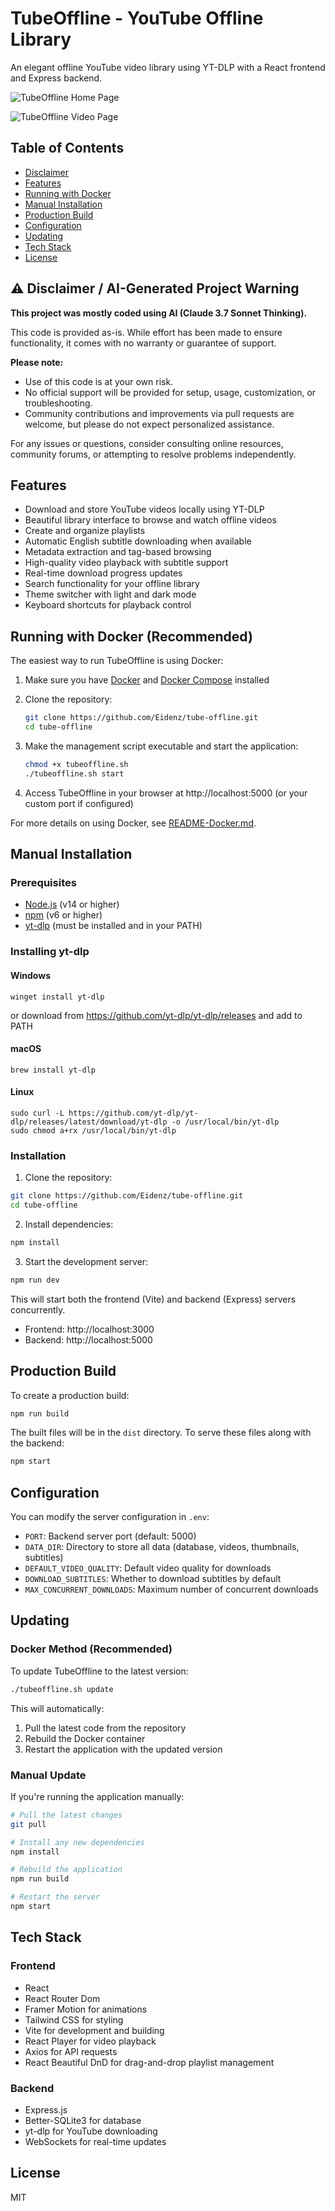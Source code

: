 # TubeOffline - YouTube Offline Library

An elegant offline YouTube video library using YT-DLP with a React frontend and Express backend.

![TubeOffline Home Page](screenshot.png)

![TubeOffline Video Page](screenshot2.png)

## Table of Contents
- [Disclaimer](#-disclaimer--ai-generated-project-warning)
- [Features](#features)
- [Running with Docker](#running-with-docker-recommended)
- [Manual Installation](#manual-installation)
- [Production Build](#production-build)
- [Configuration](#configuration)
- [Updating](#updating)
- [Tech Stack](#tech-stack)
- [License](#license)

## ⚠️ Disclaimer / AI-Generated Project Warning

**This project was mostly coded using AI (Claude 3.7 Sonnet Thinking).**

This code is provided as-is. While effort has been made to ensure functionality, it comes with no warranty or guarantee of support.

**Please note:**

- Use of this code is at your own risk.
- No official support will be provided for setup, usage, customization, or troubleshooting.
- Community contributions and improvements via pull requests are welcome, but please do not expect personalized assistance.

For any issues or questions, consider consulting online resources, community forums, or attempting to resolve problems independently.

## Features

- Download and store YouTube videos locally using YT-DLP
- Beautiful library interface to browse and watch offline videos
- Create and organize playlists
- Automatic English subtitle downloading when available
- Metadata extraction and tag-based browsing
- High-quality video playback with subtitle support
- Real-time download progress updates
- Search functionality for your offline library
- Theme switcher with light and dark mode
- Keyboard shortcuts for playback control

## Running with Docker (Recommended)

The easiest way to run TubeOffline is using Docker:

1. Make sure you have [Docker](https://docs.docker.com/get-docker/) and [Docker Compose](https://docs.docker.com/compose/install/) installed

2. Clone the repository:
   ```bash
   git clone https://github.com/Eidenz/tube-offline.git
   cd tube-offline
   ```

3. Make the management script executable and start the application:
   ```bash
   chmod +x tubeoffline.sh
   ./tubeoffline.sh start
   ```

4. Access TubeOffline in your browser at http://localhost:5000 (or your custom port if configured)

For more details on using Docker, see [README-Docker.md](README-Docker.md).

## Manual Installation

### Prerequisites

- [Node.js](https://nodejs.org/) (v14 or higher)
- [npm](https://www.npmjs.com/) (v6 or higher)
- [yt-dlp](https://github.com/yt-dlp/yt-dlp) (must be installed and in your PATH)

### Installing yt-dlp

#### Windows
```
winget install yt-dlp
```
or download from https://github.com/yt-dlp/yt-dlp/releases and add to PATH

#### macOS
```
brew install yt-dlp
```

#### Linux
```
sudo curl -L https://github.com/yt-dlp/yt-dlp/releases/latest/download/yt-dlp -o /usr/local/bin/yt-dlp
sudo chmod a+rx /usr/local/bin/yt-dlp
```

### Installation

1. Clone the repository:
```bash
git clone https://github.com/Eidenz/tube-offline.git
cd tube-offline
```

2. Install dependencies:
```bash
npm install
```

3. Start the development server:
```bash
npm run dev
```

This will start both the frontend (Vite) and backend (Express) servers concurrently.

- Frontend: http://localhost:3000
- Backend: http://localhost:5000

## Production Build

To create a production build:

```bash
npm run build
```

The built files will be in the `dist` directory. To serve these files along with the backend:

```bash
npm start
```

## Configuration

You can modify the server configuration in `.env`:

- `PORT`: Backend server port (default: 5000)
- `DATA_DIR`: Directory to store all data (database, videos, thumbnails, subtitles)
- `DEFAULT_VIDEO_QUALITY`: Default video quality for downloads
- `DOWNLOAD_SUBTITLES`: Whether to download subtitles by default
- `MAX_CONCURRENT_DOWNLOADS`: Maximum number of concurrent downloads

## Updating

### Docker Method (Recommended)

To update TubeOffline to the latest version:

```bash
./tubeoffline.sh update
```

This will automatically:
1. Pull the latest code from the repository
2. Rebuild the Docker container
3. Restart the application with the updated version

### Manual Update

If you're running the application manually:

```bash
# Pull the latest changes
git pull

# Install any new dependencies
npm install

# Rebuild the application
npm run build

# Restart the server
npm start
```

## Tech Stack

### Frontend
- React
- React Router Dom
- Framer Motion for animations
- Tailwind CSS for styling
- Vite for development and building
- React Player for video playback
- Axios for API requests
- React Beautiful DnD for drag-and-drop playlist management

### Backend
- Express.js
- Better-SQLite3 for database
- yt-dlp for YouTube downloading
- WebSockets for real-time updates

## License

MIT
